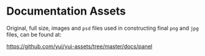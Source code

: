 Documentation Assets
====================

Original, full size, images and `psd` files used in constructing final `png` and
`jpg` files, can be found at:

https://github.com/yui/yui-assets/tree/master/docs/panel
